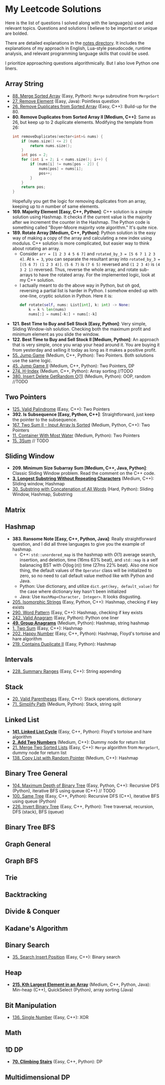 # My Leetcode Solutions

Here is the list of questions I solved along with the language(s) used and relevant topics.
Questions and solutions I believe to be important or unique are bolded.

There are detailed explanations in the [notes directory](./notes/).
It includes the explanations of my approach in English, Lua-style pseudocode, runtime analysis, and relevant programming language skills that could be used.

I prioritize approaching questions algorithmically.
But I also love Python one liners.

## Array String

- [88. Merge Sorted Array](./notes/0088-merge-sorted-arr.md) (Easy, Python): `Merge` subroutine from `MergeSort`
- [27. Remove Element](./notes/0027-remove-elem.md) (Easy, Java): Pointless question
- [26. Remove Duplicates from Sorted Array](./notes/0026-remove-dup-from-sorted-arr.md) (Easy, C++): Build-up for the 80.
- **80. Remove Duplicates from Sorted Array II [Medium, C++]**: Same as 26, but keep up to 2 duplicate elements. Modifying the template from 26:
    ```cpp
    int removeDuplicates(vector<int>& nums) {
        if (nums.size() <= 2) {
            return nums.size();
        }
        int pos = 2;
        for (int i = 2; i < nums.size(); i++) {
            if (nums[i] != nums[pos - 2]) {
                nums[pos] = nums[i];
                pos++;
            }
        }
        return pos;
    }
    ```
    Hopefully you get the logic for removing duplicates from an array, keeping up to $n$ number of same elements.
- **169. Majority Element [Easy, C++, Python]**: C++ solution is a simple solution using Hashmap.
    It checks if the current value is the majority after we increment the counter in the Hashmap.
    The Python code is something called "Boyer-Moore majority vote algorithm."
    It's quite nice.
- **189. Rotate Array [Medium, C++, Python]**: Python solution is the easy way of making a copy of the array and calculating a new index using modulus.
    C++ solution is more complicated, but easier way to think about rotating an array.
    - Consider `arr = [1 2 3 4 5 6 7]` and `rotated_by_3 = [5 6 7 1 2 3 4]`. At `k = 3`, you can separate the resultant array into `rotated_by_3 = [(5 6 7) (1 2 3 4)]`. `(5 6 7)` is `(7 6 5)` reversed and `(1 2 3 4)` is `(4 3 2 1)` reversed. Thus, reverse the whole array, and rotate sub-arrays to have the rotated array. For the implemented logic, look at my C++ solution.
    - I actually meant to do the above way in Python, but oh god, reversing a partial list is harder in Python. I somehow ended up with one-line, cryptic solution in Python. Here it is:
        ```python
        def rotate(self, nums: List[int], k: int) -> None:
            k = k % len(nums)
            nums[:] = nums[-k:] + nums[:-k]
        ```
- **121. Best Time to Buy and Sell Stock [Easy, Python]**: Very simple, Sliding Window-ish solution.
    Checking both the maximum profit and minimum element as you slide the window.
- **122. Best Time to Buy and Sell Stock II [Medium, Python]**: An approach that is very simple, once you wrap your head around it.
    You are buying it from yesterday and selling it today as long as it makes a positive profit.
- [55. Jump Game](./notes/0055-jump-game.md) (Medium, C++, Python): Two Pointers. Both solutions use the same logic.
- [45. Jump Game II](./notes/0045-jump-game-ii.md) (Medium, C++, Python): Two Pointers, DP
- [274. H-Index](./notes/0274-h-idx.md) (Medium, C++, Python): Array sorting //TODO
- [380. Insert Delete GetRandom O(1)]() (Medium, Python): OOP, random //TODO

## Two Pointers

- [125. Valid Palindrome](./notes/0125-valid-palindrome.md) (Easy, C++): Two Pointers
- **392. Is Subsequence [Easy, Python, C++]**: Straightforward, just keep the pointer to the subsequence.
- [167. Two Sum II - Input Array Is Sorted](./notes/0167-two-sum-ii-input-arr-is-sorted.md) (Medium, Python, C++): Two Pointers
- [11. Container With Most Water](./notes/0011-container-w-most-water.md) (Medium, Python): Two Pointers
- [15. 3Sum](./) // TODO

## Sliding Window

- **209. Minimum Size Subarray Sum [Medium, C++, Java, Python]**: Classic Sliding Window problem. Read the comment on the C++ code.
- [**3. Longest Substring Without Repeating Characters**](./notes/0003-longest-substr-wo-repeating-char.md) (Medium, C++): Sliding window, Hashmap
- [30. Substring with Concatenation of All Words](./notes/0030-substr-w-concate-of-all-words.md) (Hard, Python): Sliding Window, Hashmap, Substring

## Matrix

## Hashmap

- **383. Ransome Note [Easy, C++, Python, Java]**: Really straightforward question, and I did all three languages to give you the example of hashmap.
    - C++: `std::unordered_map` is the hashmap with $O(1)$ average search, insertion, and deletion, time (16ms 63% beat), and `std::map` is a self balanacing BST with $O(\log (n))$ time (27ms 22% beat).
        Also one nice thing, the default values of the `Operator` class will be initialized to zero, so no need to call default value method like with Python and Java.
    - Python: Use dictionary, and utilize `dict.get(key, default_value)` for the case where dictionary key hasn't been initialized
    - Java: Use `HashMap<Character, Integer>`. It looks disgusting.
- [205. Isomorphic Strings](./notes/0205-isomorphic-str.md) (Easy, Python, C++): Hashmap, checking if key exists
- [290. Word Pattern](./notes/0290-word-patt.md) (Easy, C++): Hashmap, checking if key exists
- [242. Valid Anagram](./notes/0242-valid-anagram.md) (Easy, Python): Python one liner
- [**49. Group Anagrams**](./notes/0049-group-anagrams.md) (Medium, Python): Hashmap, string hashmap
- [1. Two Sum](./notes/0001-two-sum.md) (Easy, C++): Hashmap
- [202. Happy Number](./notes/0202-happy-num.md) (Easy, C++, Python): Hashmap, Floyd's tortoise and hare algorithm
- [219. Contains Duplicate II](./notes/0219-contain-dup-ii.md) (Easy, Python): Hashmap

## Intervals

- [228. Summary Ranges](./notes/0228-summary-ranges.md) (Easy, C++): String appending

## Stack

- [20. Valid Parentheses](./notes/0020-valid-paren.md) (Easy, C++): Stack operations, dictionary
- [71. Simplify Path](./notes/0071-simplify-path.md) (Medium, Python): Stack, string split

## Linked List

- [**141. Linked List Cycle**](./notes/0141-linked-list-cycle.md) (Easy, C++, Python): Floyd's tortoise and hare algorithm
- [**2. Add Two Numbers**](./notes/0002-add-two-nums.md) (Medium, C++): Dummy node for return list
- [21. Merge Two Sorted Lists](./notes/0021-merge-two-sorted-lists.md) (Easy, C++): `Merge` algorithm from `MergeSort`, dummy node for return list
- [138. Copy List with Random Pointer](./notes/0138-cp-list-w-rand-ptr.md) (Medium, C++): Hashmap

## Binary Tree General

- [104. Maximum Depth of Binary Tree](./notes/0104-max-depth-of-binary-tree.md) (Easy, Python, C++): Recursive DFS (Python), iterative BFS using queue (C++) // TODO
- [100. Same Tree](./notes/0100-same-tree.md) (Easy, C++, Python): Recursive DFS (C++), iterative BFS using queue (Python)
- [226. Invert Binary Tree](./notes/0226-invert-binary-tree.md) (Easy, C++, Python): Tree traversal, recursion, DFS (stack), BFS (queue)

## Binary Tree BFS

## Graph General

## Graph BFS

## Trie

## Backtracking

## Divide & Conquer

## Kadane's Algorithm

## Binary Search

- [35. Search Insert Position](./notes/0035-search-ins-pos.md) (Easy, C++): Binary search

## Heap

- [**215. Kth Largest Element in an Array**](./notes/0215-kth-largest-elem-in-an-arr.md) (Medium, C++, Python, Java): Min-heap (C++), QuickSelect (Python), array sorting (Java)

## Bit Manipulation

- [136. Single Number](./notes/0136-single-num.md) (Easy, C++): XOR

## Math

## 1D DP

- [**70. Climbing Stairs**](./notes/0070-climbing-stairs.md) (Easy, C++, Python): DP

## Multidimensional DP

